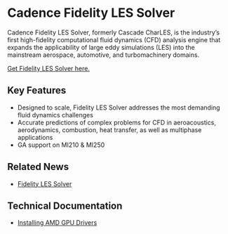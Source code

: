# Cadence Fidelity LES Solver

Cadence Fidelity LES Solver, formerly Cascade CharLES, is the industry’s first high-fidelity computational fluid dynamics (CFD) analysis engine that expands the applicability of large eddy simulations (LES) into the mainstream aerospace, automotive, and turbomachinery domains.

[Get Fidelity LES Solver here.](https://www.cadence.com/en_US/home/resources/technical-briefs/fidelity-les-solver-tb.html)

## Key Features


- Designed to scale, Fidelity LES Solver addresses the most demanding fluid dynamics challenges
- Accurate predictions of complex problems for CFD in aeroacoustics, aerodynamics, combustion, heat transfer, as well as multiphase applications
- GA support on MI210 & MI250

## Related News

- [Fidelity LES Solver](https://www.cadence.com/en_US/home/resources/technical-briefs/fidelity-les-solver-tb.html)

## Technical Documentation

- [Installing AMD GPU Drivers](https://www.amd.com/en/support/download/drivers.html)
